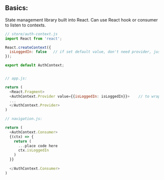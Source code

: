 ## Basics:
State management library built into React. Can use React hook or consumer to listen to contexts. 

```javascript
// store/auth-context.js
import React from 'react'; 

React.createContext({
  isLoggedIn: false   // if set default value, don't need provider, just use consumer
});

export default AuthContext; 


// app.js:

return (
  <React.Fragment>
  <AuthContext.Provider value={{isLoggedIn: isLoggedIn}}>    // to wrap everything with AuthContext as it is needed everywhere 
  ...
  </AuthContext.Provider> 
)

// navigation.js:

return (
  <AuthContext.Consumer> 
  {(ctx) => {
    return (
      ...place code here
      ctx.isLoggedIn
    )
  }}
  
  </AuthContext.Consumer> 
)
```
